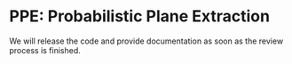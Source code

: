 # PPE: Probabilistic Plane Extraction

We will release the code and provide documentation as soon as the review process is finished.
